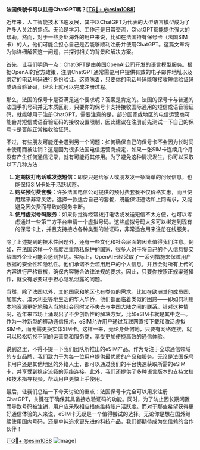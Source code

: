 **法国保號卡可以註冊ChatGPT嗎？[[TG💪+ @esim1088](https://t.me/s/esim1088)]**

近年来，人工智能技术飞速发展，其中以ChatGPT为代表的大型语言模型成为了许多人关注的焦点。无论是学习、工作还是日常交流，ChatGPT都能提供强大的帮助。然而，对于一些身处海外的用户来说，比如在法国持有保号卡（法国SIM卡）的人，他们可能会担心自己是否能够顺利注册并使用ChatGPT。这篇文章将为你详细解答这一问题，并探讨相关的背景和解决方案。

首先，让我们明确一点：ChatGPT是由美国OpenAI公司开发的语言模型服务。根据OpenAI的官方政策，注册ChatGPT通常需要用户提供有效的电子邮件地址以及绑定的电话号码进行身份验证。这意味着，只要你的电话号码能够接收短信验证码或语音验证码，理论上就可以完成注册过程。

那么，法国的保号卡是否满足这个要求呢？答案是肯定的。法国的保号卡与普通的法国手机号码并无本质区别，只要你的保号卡支持接收国际通用的短信或语音验证码，就能够用于注册ChatGPT。需要注意的是，部分国家或地区的电信运营商可能会对短信或语音验证码的接收设置限制，因此建议在注册前先测试一下自己的保号卡是否能正常接收验证码。

不过，有些朋友可能还会遇到另一个问题：如何确保自己的保号卡不会因为长时间未使用而被注销？这是因为很多法国电信运营商规定，如果一张SIM卡连续几个月没有产生任何通信记录，就有可能将其停用。为了避免这种情况发生，你可以采取以下几种方法：

1. **定期拨打电话或发送短信**：即使只是给家人或朋友发一条简单的问候信息，也能保持SIM卡处于活跃状态。
2. **购买预付费套餐**：许多法国电信公司提供的预付费套餐不仅价格实惠，而且使用起来非常灵活。选择一款适合自己的套餐，既能保证通话和上网需求，又能避免因欠费而导致的服务中断。
3. **使用虚拟号码服务**：如果你觉得经常拨打电话或发送短信不太方便，也可以考虑通过一些第三方平台申请一个虚拟号码。这些虚拟号码大多可以绑定到现有的保号卡上，并且支持接收各种类型的验证码，非常适合用来注册在线服务。

除了上述提到的技术性问题外，还有一些文化和社会层面的因素值得我们注意。例如，在法国这样一个高度注重隐私保护的国家，很多人对于将自己的个人信息提交给国外企业可能会感到担忧。实际上，OpenAI已经采取了一系列措施来保障用户数据的安全性和隐私性。他们承诺不会滥用用户的个人信息，并且会对所有上传的内容进行严格审核，确保内容符合法律法规的要求。因此，只要你按照正规渠道操作，就没有必要过于担心隐私泄露的问题。

当然，除了法国以外，其他国家和地区也有类似的需求。比如在欧洲其他成员国、加拿大、澳大利亚等地生活的华人华侨，他们都面临着类似的困惑——即如何利用本地资源更好地融入当地社会同时又不失去与中国大陆之间的联系。针对这种情况，近年来市场上涌现出了不少创新性的解决方案，比如eSIM卡就是其中之一。作为一种新型的移动通信技术，eSIM允许用户通过互联网直接下载和激活虚拟SIM卡，而无需更换实体SIM卡。这样一来，无论身处何地，只要有网络连接，就可以轻松切换不同的运营商和服务商，享受更加便捷高效的通信体验。

说到这里，不得不提一下我们团队所推出的eSIM产品。作为专注于全球通信领域的专业品牌，我们致力于为每一位用户提供最优质的产品和服务。无论是法国保号卡用户还是其他地区的外籍人士，都可以通过我们的平台快速获取所需的eSIM卡，并享受到稳定流畅的网络连接。此外，我们还提供了多种语言版本的支持文档和技术指导视频，帮助用户更快上手使用。

最后，让我们总结一下今天讨论的重点：法国保号卡完全可以用来注册ChatGPT，关键在于确保其具备接收验证码的功能。同时，为了防止因长期闲置而导致号码被注销，用户应采取相应措施维持账户活跃度。而对于那些希望获得更好通信体验的人来说，eSIM卡无疑是一个值得尝试的选择。无论你是想在国外继续使用国内号码，还是单纯追求更先进的科技产品，我们都期待成为您信赖的合作伙伴！

[[TG💪+ @esim1088](https://t.me/s/esim1088) ![Image](https://i.postimg.cc/4NQfJmqS/Snipaste-2025-05-13-00-14-12.png)]